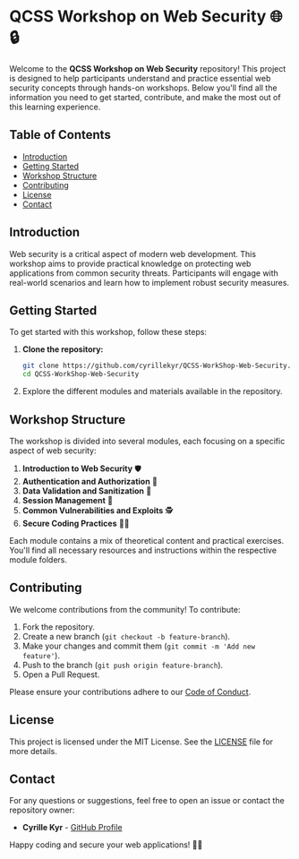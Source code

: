 # QCSS Workshop on Web Security 🌐🔒

Welcome to the **QCSS Workshop on Web Security** repository! This project is designed to help participants understand and practice essential web security concepts through hands-on workshops. Below you'll find all the information you need to get started, contribute, and make the most out of this learning experience.

## Table of Contents

- [Introduction](#introduction)
- [Getting Started](#getting-started)
- [Workshop Structure](#workshop-structure)
- [Contributing](#contributing)
- [License](#license)
- [Contact](#contact)

## Introduction

Web security is a critical aspect of modern web development. This workshop aims to provide practical knowledge on protecting web applications from common security threats. Participants will engage with real-world scenarios and learn how to implement robust security measures.

## Getting Started

To get started with this workshop, follow these steps:

1. **Clone the repository:**

   ```bash
   git clone https://github.com/cyrillekyr/QCSS-WorkShop-Web-Security.git
   cd QCSS-WorkShop-Web-Security
   ```

2. Explore the different modules and materials available in the repository.

## Workshop Structure

The workshop is divided into several modules, each focusing on a specific aspect of web security:

1. **Introduction to Web Security** 🛡️
2. **Authentication and Authorization** 🔐
3. **Data Validation and Sanitization** 🧹
4. **Session Management** 🔄
5. **Common Vulnerabilities and Exploits** 🕵️
6. **Secure Coding Practices** 👨‍💻

Each module contains a mix of theoretical content and practical exercises. You'll find all necessary resources and instructions within the respective module folders.

## Contributing

We welcome contributions from the community! To contribute:

1. Fork the repository.
2. Create a new branch (`git checkout -b feature-branch`).
3. Make your changes and commit them (`git commit -m 'Add new feature'`).
4. Push to the branch (`git push origin feature-branch`).
5. Open a Pull Request.

Please ensure your contributions adhere to our [Code of Conduct](CODE_OF_CONDUCT.md).

## License

This project is licensed under the MIT License. See the [LICENSE](LICENSE) file for more details.

## Contact

For any questions or suggestions, feel free to open an issue or contact the repository owner:

- **Cyrille Kyr** - [GitHub Profile](https://github.com/cyrillekyr)

Happy coding and secure your web applications! 🚀✨
